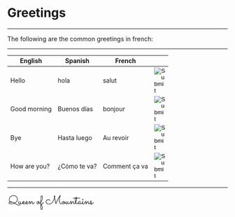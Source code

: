 
<script src="../js/myjs.js"></script>
# Greetings 
***
 
The following are the common greetings in french:

***
| English                       | Spanish     | French      ||
|------------------------------|-----------------|------------|------------|
| Hello | hola | salut | <input type="image" src="../media/reproduce.png" style="width:25px;" onclick="holMundo()" /> |
| Good morning | Buenos días | bonjour | <input type="image" src="../media/reproduce.png" style="width:25px;" onclick="holMundo()" /> |
| Bye | Hasta luego | Au revoir | <input type="image" src="../media/reproduce.png" style="width:25px;" onclick="holMundo()" /> |
| How are you? | ¿Cómo te va? | Comment ça va | <input type="image" src="../media/reproduce.png" style="width:25px;" onclick="holMundo()" /> |
 

 
***
<img src="../media/sig2.PNG" alt="drawing" style="width:200px;"/>
